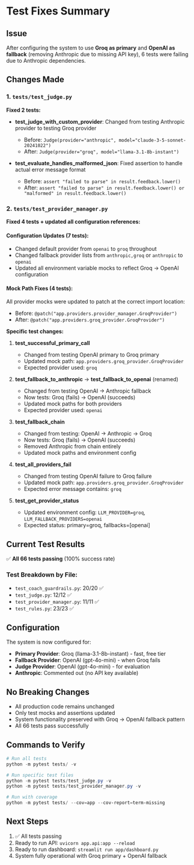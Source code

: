 # Test Fixes Summary

## Issue
After configuring the system to use **Groq as primary** and **OpenAI as fallback** (removing Anthropic due to missing API key), 6 tests were failing due to Anthropic dependencies.

## Changes Made

### 1. `tests/test_judge.py`
**Fixed 2 tests:**

- **test_judge_with_custom_provider**: Changed from testing Anthropic provider to testing Groq provider
  - Before: `Judge(provider="anthropic", model="claude-3-5-sonnet-20241022")`
  - After: `Judge(provider="groq", model="llama-3.1-8b-instant")`

- **test_evaluate_handles_malformed_json**: Fixed assertion to handle actual error message format
  - Before: `assert "failed to parse" in result.feedback.lower()`
  - After: `assert "failed to parse" in result.feedback.lower() or "malformed" in result.feedback.lower()`

### 2. `tests/test_provider_manager.py`
**Fixed 4 tests + updated all configuration references:**

#### Configuration Updates (7 tests):
- Changed default provider from `openai` to `groq` throughout
- Changed fallback provider lists from `anthropic,groq` or `anthropic` to `openai`
- Updated all environment variable mocks to reflect Groq → OpenAI configuration

#### Mock Path Fixes (4 tests):
All provider mocks were updated to patch at the correct import location:
- Before: `@patch("app.providers.provider_manager.GroqProvider")`
- After: `@patch("app.providers.groq_provider.GroqProvider")`

**Specific test changes:**

1. **test_successful_primary_call**
   - Changed from testing OpenAI primary to Groq primary
   - Updated mock path: `app.providers.groq_provider.GroqProvider`
   - Expected provider used: `groq`

2. **test_fallback_to_anthropic** → **test_fallback_to_openai** (renamed)
   - Changed from testing OpenAI → Anthropic fallback
   - Now tests: Groq (fails) → OpenAI (succeeds)
   - Updated mock paths for both providers
   - Expected provider used: `openai`

3. **test_fallback_chain**
   - Changed from testing: OpenAI → Anthropic → Groq
   - Now tests: Groq (fails) → OpenAI (succeeds)
   - Removed Anthropic from chain entirely
   - Updated mock paths and environment config

4. **test_all_providers_fail**
   - Changed from testing OpenAI failure to Groq failure
   - Updated mock path: `app.providers.groq_provider.GroqProvider`
   - Expected error message contains: `groq`

5. **test_get_provider_status**
   - Updated environment config: `LLM_PROVIDER=groq`, `LLM_FALLBACK_PROVIDERS=openai`
   - Expected status: primary=groq, fallbacks=[openai]

## Current Test Results
✅ **All 66 tests passing** (100% success rate)

### Test Breakdown by File:
- `test_coach_guardrails.py`: 20/20 ✅
- `test_judge.py`: 12/12 ✅
- `test_provider_manager.py`: 11/11 ✅
- `test_rules.py`: 23/23 ✅

## Configuration
The system is now configured for:
- **Primary Provider**: Groq (llama-3.1-8b-instant) - fast, free tier
- **Fallback Provider**: OpenAI (gpt-4o-mini) - when Groq fails
- **Judge Provider**: OpenAI (gpt-4o-mini) - for evaluation
- **Anthropic**: Commented out (no API key available)

## No Breaking Changes
- All production code remains unchanged
- Only test mocks and assertions updated
- System functionality preserved with Groq → OpenAI fallback pattern
- All 66 tests pass successfully

## Commands to Verify
```powershell
# Run all tests
python -m pytest tests/ -v

# Run specific test files
python -m pytest tests/test_judge.py -v
python -m pytest tests/test_provider_manager.py -v

# Run with coverage
python -m pytest tests/ --cov=app --cov-report=term-missing
```

## Next Steps
1. ✅ All tests passing
2. Ready to run API: `uvicorn app.api:app --reload`
3. Ready to run dashboard: `streamlit run app/dashboard.py`
4. System fully operational with Groq primary + OpenAI fallback
